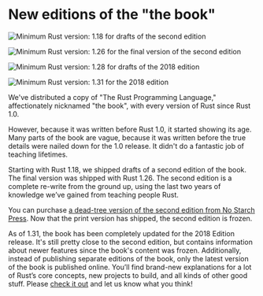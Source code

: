 # New editions of the "the book"

![Minimum Rust version: 1.18](https://img.shields.io/badge/Minimum%20Rust%20Version-1.18-red.svg) for drafts of the second edition

![Minimum Rust version: 1.26](https://img.shields.io/badge/Minimum%20Rust%20Version-1.26-brightgreen.svg) for the final version of the second edition

![Minimum Rust version: 1.28](https://img.shields.io/badge/Minimum%20Rust%20Version-1.28-red.svg) for drafts of the 2018 edition

![Minimum Rust version: 1.31](https://img.shields.io/badge/Minimum%20Rust%20Version-1.31-brightgreen.svg) for the 2018 edition

We've distributed a copy of "The Rust Programming Language," affectionately
nicknamed "the book", with every version of Rust since Rust 1.0.

However, because it was written before Rust 1.0, it started showing its age.
Many parts of the book are vague, because it was written before the true
details were nailed down for the 1.0 release. It didn't do a fantastic job of
teaching lifetimes.

Starting with Rust 1.18, we shipped drafts of a second edition of the book.
The final version was shipped with Rust 1.26. The second edition is a complete
re-write from the ground up, using the last two years of knowledge we’ve
gained from teaching people Rust.

You can purchase [a dead-tree version of the second edition from No Starch
Press](https://nostarch.com/Rust). Now that the print version has shipped, the
second edition is frozen.

As of 1.31, the book has been completely updated for the 2018 Edition release.
It's still pretty close to the second edition, but contains information about
newer features since the book's content was frozen. Additionally, instead of
publishing separate editions of the book, only the latest version of the book
is published online. You’ll find brand-new explanations for a lot of Rust’s
core concepts, new projects to build, and all kinds of other good stuff.
Please [check it out](https://doc.rust-lang.org/book/index.html) and let us
know what you think!
